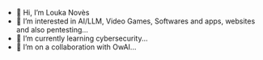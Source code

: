 - 👋 Hi, I’m Louka Novès
- 👀 I’m interested in AI/LLM, Video Games, Softwares and apps, websites and also pentesting...
- 🌱 I’m currently learning cybersecurity...
- 💞️ I’m on a collaboration with OwAI...


<!---
LoukaNoves/LoukaNoves is a ✨ special ✨ repository because its `README.md` (this file) appears on your GitHub profile.
You can click the Preview link to take a look at your changes.
--->
